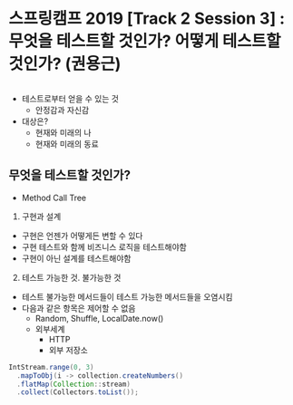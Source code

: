 # 스프링캠프 2019 [Track 2 Session 3] : 무엇을 테스트할 것인가? 어떻게 테스트할 것인가? (권용근)

[![]()](https://youtu.be/YdtknE_yPk4)

* 테스트로부터 얻을 수 있는 것
  * 안정감과 자신감
* 대상은?
  * 현재와 미래의 나
  * 현재와 미래의 동료

## 무엇을 테스트할 것인가?

* Method Call Tree

1. 구현과 설계
  * 구현은 언젠가 어떻게든 변할 수 있다
  * 구현 테스트와 함께 비즈니스 로직을 테스트해야함
  * 구현이 아닌 설계를 테스트해야함

2. 테스트 가능한 것. 불가능한 것

* 테스트 불가능한 메서드들이 테스트 가능한 메서드들을 오염시킴
* 다음과 같은 항목은 제어할 수 없음
  * Random, Shuffle, LocalDate.now()
  * 외부세계
    * HTTP
    * 외부 저장소


```java
IntStream.range(0, 3)
  .mapToObj(i -> collection.createNumbers()
  .flatMap(Collection::stream)
  .collect(Collectors.toList());
```

